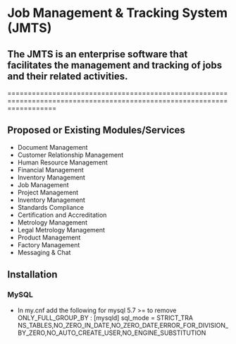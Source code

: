 # Job Management & Tracking System (JMTS)
## The JMTS is an enterprise software that facilitates the management and tracking of jobs and their related activities.
========================================================================================================================
## Proposed or Existing Modules/Services
- Document Management
- Customer Relationship Management
- Human Resource Management
- Financial Management
- Inventory Management
- Job Management
- Project Management
- Inventory Management
- Standards Compliance
- Certification and Accreditation
- Metrology Management
- Legal Metrology Management
- Product Management
- Factory Management
- Messaging & Chat

## Installation
### MySQL
- In my.cnf add the following for mysql 5.7 >= to remove ONLY_FULL_GROUP_BY : [mysqld] sql_mode = STRICT_TRA
NS_TABLES,NO_ZERO_IN_DATE,NO_ZERO_DATE,ERROR_FOR_DIVISION_BY_ZERO,NO_AUTO_CREATE_USER,NO_ENGINE_SUBSTITUTION
